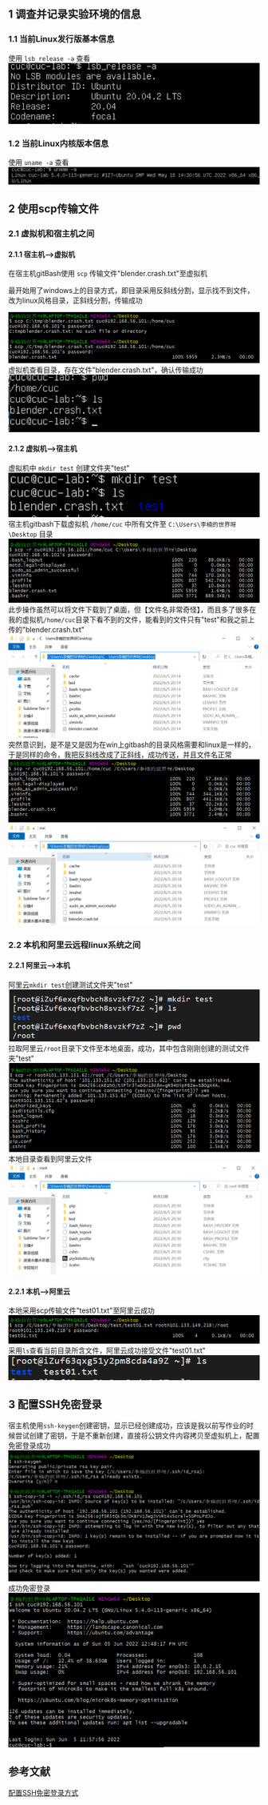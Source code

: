 ## 1 调查并记录实验环境的信息
### 1.1 当前Linux发行版基本信息
使用 `lsb_release -a` 查看
![当前发行版信息](./picture/%E5%8F%91%E8%A1%8C%E7%89%88.png)
### 1.2 当前Linux内核版本信息
使用 `uname -a` 查看
![当前内核版本信息](./picture/%E5%86%85%E6%A0%B8%E7%89%88.png)

## 2 使用scp传输文件
### 2.1 虚拟机和宿主机之间
#### 2.1.1 宿主机——>虚拟机
在宿主机gitBash使用 `scp` 传输文件"blender.crash.txt"至虚拟机

最开始用了windows上的目录方式，即目录采用反斜线分割，显示找不到文件，改为linux风格目录，正斜线分割，传输成功

![宿主机至虚拟机](./picture/%E5%AE%BF%E4%B8%BB%E8%87%B3%E8%99%9A%E6%8B%9F.png)
虚拟机查看目录，存在文件"blender.crash.txt"，确认传输成功
![虚拟机确认存在文件](./picture/%E8%99%9A%E6%8B%9F%E6%9C%BA%E4%B8%AD%E7%9C%8B%E5%88%B0%E6%96%87%E4%BB%B6.png)

#### 2.1.2 虚拟机——>宿主机
虚拟机中 `mkdir test` 创建文件夹"test"
![虚拟机创建文件夹](./picture/%E8%99%9A%E6%8B%9F%E6%9C%BA%E5%88%9B%E5%BB%BA%E6%96%87%E4%BB%B6%E5%A4%B9.png)
宿主机gitbash下载虚拟机 `/home/cuc` 中所有文件至 `C:\Users\李楠的世界呀\Desktop` 目录
![下载虚拟机文件](./picture/%E5%AE%BF%E4%B8%BB%E6%9C%BA%E4%B8%8B%E8%BD%BD%E6%96%87%E4%BB%B61.png)
此步操作虽然可以将文件下载到了桌面，但【文件名非常奇怪】，而且多了很多在我的虚拟机`/home/cuc`目录下看不到的文件，能看到的文件只有"test"和我之前上传的"blender.crash.txt"
![宿主机下载后奇怪的文件名](./picture/%E5%A5%87%E6%80%AA%E7%9A%84%E6%96%87%E4%BB%B6%E5%90%8D.png)
突然意识到，是不是又是因为在win上gitbash的目录风格需要和linux是一样的，于是同样的命令，我把反斜线改成了正斜线，成功传送，并且文件名正常
![修改目录斜线](./picture/%E4%BF%AE%E6%94%B9%E6%96%9C%E7%BA%BF%E6%96%B9%E5%90%91.png)
![传输成功且文件名正常](./picture/%E6%96%87%E4%BB%B6%E5%90%8D%E6%AD%A3%E5%B8%B8.png)
### 2.2 本机和阿里云远程linux系统之间
#### 2.2.1 阿里云——>本机
阿里云`mkdir test`创建测试文件夹"test"
![阿里云创建文件夹](./picture/%E9%98%BF%E9%87%8C%E4%BA%91%E5%88%9B%E5%BB%BA%E6%B5%8B%E8%AF%95%E6%96%87%E4%BB%B6%E5%A4%B9.png)
拉取阿里云`/root`目录下文件至本地桌面，成功，其中包含刚刚创建的测试文件夹"test"
![拉取阿里云文件](./picture/%E6%8B%89%E5%8F%96%E9%98%BF%E9%87%8C%E4%BA%91%E6%96%87%E4%BB%B6%E8%87%B3%E6%9C%AC%E5%9C%B0.png)
本地目录查看到阿里云文件
![本地接受到阿里云文件](./picture/%E6%9C%AC%E5%9C%B0%E6%88%90%E5%8A%9F%E6%8E%A5%E5%8F%97%E9%98%BF%E9%87%8C%E4%BA%91%E6%96%87%E4%BB%B6.png)
#### 2.2.1 本机——>阿里云
本地采用scp传输文件"test01.txt"至阿里云成功
![本机上传文件](./picture/%E6%9C%AC%E5%9C%B0%E4%BC%A0%E6%96%87%E4%BB%B6%E8%87%B3%E9%98%BF%E9%87%8C%E4%BA%91.png)
采用`ls`查看当前目录所含文件，阿里云成功接受文件"test01.txt"
![阿里云接受文件](./picture/%E9%98%BF%E9%87%8C%E4%BA%91%E6%88%90%E5%8A%9F%E6%8E%A5%E5%8F%97%E6%96%87%E4%BB%B6.png)

## 3 配置SSH免密登录
宿主机使用`ssh-keygen`创建密钥，显示已经创建成功，应该是我以前写作业的时候尝试创建了密钥，于是不重新创建，直接将公钥文件内容拷贝至虚拟机上，配置免密登录成功
![拷贝公钥](./picture/%E5%B0%86%E5%85%AC%E9%92%A5%E6%8B%B7%E8%B4%9D%E8%87%B3%E9%98%BF%E9%87%8C%E4%BA%91.png)
成功免密登录
![免密登录](./picture/%E6%88%90%E5%8A%9F%E5%AE%9E%E7%8E%B0%E5%85%8D%E5%AF%86%E7%99%BB%E5%BD%95.png)

## 参考文献
[配置SSH免密登录方式](https://blog.csdn.net/weixin_44966641/article/details/123955997)





